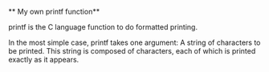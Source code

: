 ** My own printf function**

printf is the C language function to do formatted printing.

In the most simple case, printf takes one argument: A string of characters to be printed. This string is composed of characters, each of which is printed exactly as it appears.
